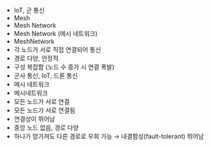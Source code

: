 ﻿- IoT, 군 통신 
- Mesh
- Mesh Network
- Mesh Network (메시 네트워크)
- MeshNetwork
- 각 노드가 서로 직접 연결되어 통신
- 경로 다양, 안정적
- 구성 복잡함 (노드 수 증가 시 연결 폭발)
- 군사 통신, IoT, 드론 통신
- 메시 네트워크
- 메시네트워크
- 모든 노드가 서로 연결
- 모든 노드가 서로 연결됨
- 연결성이 뛰어남
- 중앙 노드 없음, 경로 다양
- 하나가 망가져도 다른 경로로 우회 가능 → 내결함성(fault-tolerant) 뛰어남
